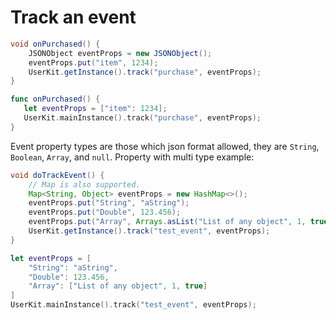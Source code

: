 # Track an event
```java
void onPurchased() {
    JSONObject eventProps = new JSONObject();
    eventProps.put("item", 1234);
    UserKit.getInstance().track("purchase", eventProps);
}
```
```swift
func onPurchased() {
   let eventProps = ["item": 1234];
   UserKit.mainInstance().track("purchase", eventProps);
}
```
Event property types are those which json format allowed, they are `String`, `Boolean`, `Array`, and `null`. Property with multi type example:
```java
void doTrackEvent() {
    // Map is also supported.
    Map<String, Object> eventProps = new HashMap<>();
    eventProps.put("String", "aString");
    eventProps.put("Double", 123.456);
    eventProps.put("Array", Arrays.asList("List of any object", 1, true));
    UserKit.getInstance().track("test_event", eventProps);
}
```
```swift
let eventProps = [
    "String": "aString",
    "Double": 123.456,
    "Array": ["List of any object", 1, true]
]
UserKit.mainInstance().track("test_event", eventProps);
```
